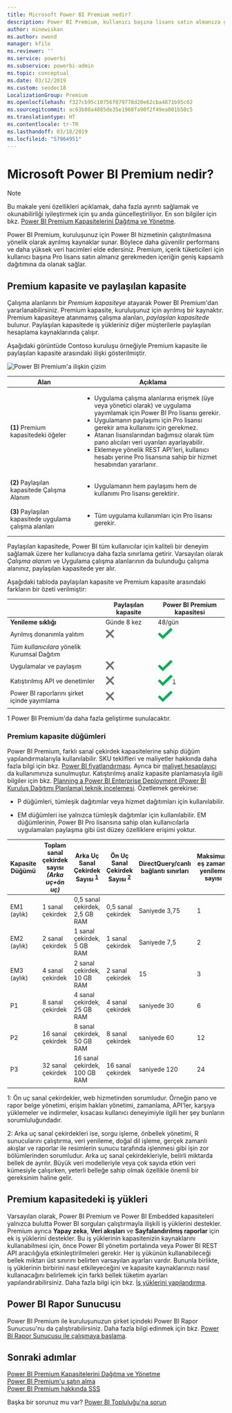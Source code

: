 ```yaml
---
title: Microsoft Power BI Premium nedir?
description: Power BI Premium, kullanıcı başına lisans satın almanıza gerektirmeden daha güvenilir performans ve daha yüksek veri hacimleri sunan, kuruluşunuz veya ekibiniz için ayrılmış kapasitedir.
author: minewiskan
ms.author: owend
manager: kfile
ms.reviewer: ''
ms.service: powerbi
ms.subservice: powerbi-admin
ms.topic: conceptual
ms.date: 03/12/2019
ms.custom: seodec18
LocalizationGroup: Premium
ms.openlocfilehash: f327cb95c10756f079778d20e62cba4871b95c02
ms.sourcegitcommit: ac63b08a4085de35e1968fa90f2f49ea001b50c5
ms.translationtype: HT
ms.contentlocale: tr-TR
ms.lasthandoff: 03/18/2019
ms.locfileid: "57964951"
---
```

# <a name="what-is-microsoft-power-bi-premium"></a>Microsoft Power BI Premium nedir?

> [!NOTE]
> Bu makale yeni özellikleri açıklamak, daha fazla ayrıntı sağlamak ve okunabilirliği iyileştirmek için şu anda güncelleştiriliyor. En son bilgiler için bkz. [Power BI Premium Kapasitelerini Dağıtma ve Yönetme](whitepaper-powerbi-premium-deployment.md).

Power BI Premium, kuruluşunuz için Power BI hizmetinin çalıştırılmasına yönelik olarak ayrılmış kaynaklar sunar. Böylece daha güvenilir performans ve daha yüksek veri hacimleri elde edersiniz. Premium, içerik tüketicileri için kullanıcı başına Pro lisans satın almanız gerekmeden içeriğin geniş kapsamlı dağıtımına da olanak sağlar.  

## <a name="premium-capacity-and-shared-capacity"></a>Premium kapasite ve paylaşılan kapasite

Çalışma alanlarını bir *Premium kapasiteye* atayarak Power BI Premium'dan yararlanabilirsiniz. Premium kapasite, kuruluşunuz için ayrılmış bir kaynaktır. Premium kapasiteye atanmamış çalışma alanları, *paylaşılan kapasitede* bulunur. Paylaşılan kapasitede iş yükleriniz diğer müşterilerle paylaşılan hesaplama kaynaklarında çalışır.

Aşağıdaki görüntüde Contoso kuruluşu örneğiyle Premium kapasite ile paylaşılan kapasite arasındaki ilişki gösterilmiştir.

![Power BI Premium'a ilişkin çizim](media/service-premium/premium-chart.png)

| Alan | Açıklama |
| --- | --- |
| **(1)** Premium kapasitedeki öğeler | <ul><li>Uygulama çalışma alanlarına erişmek (üye veya yönetici olarak) ve uygulama yayımlamak için Power BI Pro lisansı gerekir.<li>Uygulamanın paylaşımı için Pro lisansı gerekir ama kullanımı için gerekmez.<li>Atanan lisanslarından bağımsız olarak tüm pano alıcıları veri uyarıları ayarlayabilir.<li>Eklemeye yönelik REST API'leri, kullanıcı hesabı yerine Pro lisansına sahip bir hizmet hesabından yararlanır.</ul> |
| **(2)** Paylaşılan kapasitede Çalışma Alanım | <ul><li>Uygulamanın hem paylaşımı hem de kullanımı Pro lisansı gerektirir.</ul> |
| **(3)** Paylaşılan kapasitede uygulama çalışma alanları | <ul><li>Tüm uygulama kullanımları için Pro lisansı gerekir.</ul>|
| | |

Paylaşılan kapasitede, Power BI tüm kullanıcılar için kaliteli bir deneyim sağlamak üzere her kullanıcıya daha fazla sınırlama getirir. Varsayılan olarak *Çalışma alanım* ve Uygulama çalışma alanlarının da bulunduğu çalışma alanınız, paylaşılan kapasitede yer alır.

Aşağıdaki tabloda paylaşılan kapasite ve Premium kapasite arasındaki farkların bir özeti verilmiştir:

|  | Paylaşılan kapasite | Power BI Premium kapasitesi |
| --- | --- | --- |
| **Yenileme sıklığı** |Günde 8 kez |48/gün |
| Ayrılmış donanımla yalıtım |![Kullanılamaz](media/service-premium/not-available.png) |![](media/service-premium/available.png) |
| *Tüm kullanıcılara* yönelik Kurumsal Dağıtım | | |
| Uygulamalar ve paylaşım |![Kullanılamaz](media/service-premium/not-available.png) |![](media/service-premium/available.png) |
| Katıştırılmış API ve denetimler |![Kullanılamaz](media/service-premium/not-available.png) |![](media/service-premium/available.png)<sup>[1](#fnt1)</sup> |
| Power BI raporlarını şirket içinde yayımlama |![Kullanılamaz](media/service-premium/not-available.png) |![](media/service-premium/available.png) |
| | | |

<a name="fnt1">1</a> Power BI Premium'da daha fazla geliştirme sunulacaktır.



### <a name="premium-capacity-nodes"></a>Premium kapasite düğümleri

Power BI Premium, farklı sanal çekirdek kapasitelerine sahip düğüm yapılandırmalarıyla kullanılabilir. SKU teklifleri ve maliyetler hakkında daha fazla bilgi için bkz. [Power BI fiyatlandırması](https://powerbi.microsoft.com/pricing/). Ayrıca bir [maliyet hesaplayıcı](https://powerbi.microsoft.com/calculator/) da kullanımınıza sunulmuştur. Katıştırılmış analiz kapasite planlamasıyla ilgili bilgiler için bkz. [Planning a Power BI Enterprise Deployment (Power BI Kuruluş Dağıtımı Planlama) teknik incelemesi](https://aka.ms/pbienterprisedeploy). Özetlemek gerekirse:

* P düğümleri, tümleşik dağıtımlar veya hizmet dağıtımları için kullanılabilir.

* EM düğümleri ise yalnızca tümleşik dağıtımlar için kullanılabilir. EM düğümlerinin, Power BI Pro lisansına sahip olan kullanıcılarla uygulamaları paylaşma gibi üst düzey özelliklere erişimi yoktur.

| Kapasite Düğümü | Toplam sanal çekirdek sayısı<br/>*(Arka uç+ön uç)*  | Arka Uç Sanal Çekirdek Sayısı <sup>[1](#fn1)</sup> | Ön Uç Sanal Çekirdek Sayısı <sup>[2](#fn2)</sup> | DirectQuery/canlı bağlantı sınırları | Maksimum eş zamanlı yenileme sayısı |
| --- | --- | --- | --- | --- | --- |
| EM1 (aylık) |1 sanal çekirdek |0,5 sanal çekirdek, 2,5 GB RAM |0,5 sanal çekirdek |Saniyede 3,75 |  1 |
| EM2 (aylık) |2 sanal çekirdek |1 sanal çekirdek, 5 GB RAM |1 sanal çekirdek |Saniyede 7,5 |  2 |
| EM3 (aylık) |4 sanal çekirdek |2 sanal çekirdek, 10 GB RAM |2 sanal çekirdek | 15 | 3 |
| P1 |8 sanal çekirdek |4 sanal çekirdek, 25 GB RAM |4 sanal çekirdek |saniyede 30 | 6 |
| P2 |16 sanal çekirdek |8 sanal çekirdek, 50 GB RAM |8 sanal çekirdek |saniyede 60 | 12 |
| P3 |32 sanal çekirdek |16 sanal çekirdek, 100 GB RAM |16 sanal çekirdek |saniyede 120 | 24 |
| | | | | | |

<a name="fn1">1</a>: Ön uç sanal çekirdekler, web hizmetinden sorumludur. Örneğin pano ve rapor belge yönetimi, erişim hakları yönetimi, zamanlama, API'ler, karşıya yüklemeler ve indirmeler, kısacası kullanıcı deneyimiyle ilgili her şey bunların sorumluluğundadır. 

<a name="fn2">2</a>: Arka uç sanal çekirdekleri ise, sorgu işleme, önbellek yönetimi, R sunucularını çalıştırma, veri yenileme, doğal dil işleme, gerçek zamanlı akışlar ve raporlar ile resimlerin sunucu tarafında işlenmesi gibi işin zor bölümlerinden sorumludur. Arka uç sanal çekirdekleriyle, belirli miktarda bellek de ayrılır. Büyük veri modelleriyle veya çok sayıda etkin veri kümesiyle çalışırken, yeterli belleğe sahip olmak özellikle önemli bir gereksinim haline gelir.

## <a name="workloads-in-premium-capacity"></a>Premium kapasitedeki iş yükleri

Varsayılan olarak, Power BI Premium ve Power BI Embedded kapasiteleri yalnızca bulutta Power BI sorguları çalıştırmayla ilişkili iş yüklerini destekler. Premium ayrıca **Yapay zeka**, **Veri akışları** ve **Sayfalandırılmış raporlar** için ek iş yüklerini destekler. Bu iş yüklerinin kapasitenizin kaynaklarını kullanabilmesi için, önce Power BI yönetim portalında veya Power BI REST API aracılığıyla etkinleştirilmeleri gerekir. Her iş yükünün kullanabileceği bellek miktarı üst sınırını belirten varsayılan ayarları vardır. Bununla birlikte, iş yüklerinin birbirini nasıl etkileyeceğini ve kapasite kaynaklarınızı nasıl kullanacağını belirlemek için farklı bellek tüketim ayarları yapılandırabilirsiniz. Daha fazla bilgi için bkz. [İş yüklerini yapılandırma](service-admin-premium-workloads.md).

## <a name="power-bi-report-server"></a>Power BI Rapor Sunucusu

Power BI Premium ile kuruluşunuzun şirket içindeki Power BI Rapor Sunucusu'nu da çalıştırabilirsiniz. Daha fazla bilgi edinmek için bkz. [Power BI Rapor Sunucusu ile çalışmaya başlama](report-server/get-started.md).

## <a name="next-steps"></a>Sonraki adımlar

[Power BI Premium Kapasitelerini Dağıtma ve Yönetme](whitepaper-powerbi-premium-deployment.md)   
[Power BI Premium'u satın alma](service-admin-premium-purchase.md)   
[Power BI Premium hakkında SSS](service-premium-faq.md)   



Başka bir sorunuz mu var? [Power BI Topluluğu'na sorun](https://community.powerbi.com/)
